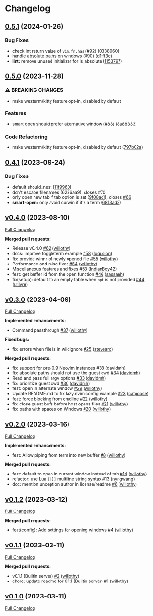# Changelog

## [0.5.1](https://github.com/willothy/flatten.nvim/compare/v0.5.0...v0.5.1) (2024-01-26)


### Bug Fixes

* check int return value of `vim.fn.has` ([#92](https://github.com/willothy/flatten.nvim/issues/92)) ([0338960](https://github.com/willothy/flatten.nvim/commit/0338960b47e01f7295f89ebef60a7d45e9f2b3e9))
* handle absolute paths on windows ([#90](https://github.com/willothy/flatten.nvim/issues/90)) ([d1fff3c](https://github.com/willothy/flatten.nvim/commit/d1fff3c380ff93f55f27d02168cc7952cc473f8c))
* **lint:** remove unused initializer for is_absolute ([1153797](https://github.com/willothy/flatten.nvim/commit/11537971a22cd03456dcc7b38efea5df11d90cfd))

## [0.5.0](https://github.com/willothy/flatten.nvim/compare/v0.4.1...v0.5.0) (2023-11-28)


### ⚠ BREAKING CHANGES

* make wezterm/kitty feature opt-in, disabled by default

### Features

* smart open should prefer alternative window ([#83](https://github.com/willothy/flatten.nvim/issues/83)) ([8a88333](https://github.com/willothy/flatten.nvim/commit/8a883330dd9436f010430e78ae7cb449037c79ba))


### Code Refactoring

* make wezterm/kitty feature opt-in, disabled by default ([797b02a](https://github.com/willothy/flatten.nvim/commit/797b02a6cbadfc0bd0675d2f469439c2ca3cf267))

## [0.4.1](https://github.com/willothy/flatten.nvim/compare/v0.4.0...v0.4.1) (2023-09-24)


### Bug Fixes

* default should_nest ([11f9960](https://github.com/willothy/flatten.nvim/commit/11f9960aa4f5994f20675e3bcc31a4c19ceafb4f))
* don't escape filenames ([6236aa9](https://github.com/willothy/flatten.nvim/commit/6236aa988a8aeab1c4a59c92615492ec241d33c7)), closes [#70](https://github.com/willothy/flatten.nvim/issues/70)
* only open new tab if tab option is set ([9f08ac1](https://github.com/willothy/flatten.nvim/commit/9f08ac10d5cdc9b48e3087869774b4578de1d19e)), closes [#66](https://github.com/willothy/flatten.nvim/issues/66)
* **smart-open:** only avoid curwin if it's a term ([6813ad3](https://github.com/willothy/flatten.nvim/commit/6813ad3c49b74fbeb5bc851c7d269b611fc86dd3))

## [v0.4.0](https://github.com/willothy/flatten.nvim/tree/v0.4.0) (2023-08-10)

[Full Changelog](https://github.com/willothy/flatten.nvim/compare/v0.3.0...v0.4.0)

**Merged pull requests:**

- Release v0.4.0 [\#62](https://github.com/willothy/flatten.nvim/pull/62) ([willothy](https://github.com/willothy))
- docs: improve toggleterm example [\#58](https://github.com/willothy/flatten.nvim/pull/58) ([loqusion](https://github.com/loqusion))
- fix: provide winnr of newly opened file [\#55](https://github.com/willothy/flatten.nvim/pull/55) ([willothy](https://github.com/willothy))
- Performance and misc fixes [\#54](https://github.com/willothy/flatten.nvim/pull/54) ([willothy](https://github.com/willothy))
- Miscellaneous features and fixes [\#53](https://github.com/willothy/flatten.nvim/pull/53) ([IndianBoy42](https://github.com/IndianBoy42))
- feat: get buffer id from the open function [\#46](https://github.com/willothy/flatten.nvim/pull/46) ([sassanh](https://github.com/sassanh))
- fix\(setup\): default to an empty table when `opt` is not provided [\#44](https://github.com/willothy/flatten.nvim/pull/44) ([utilyre](https://github.com/utilyre))

## [v0.3.0](https://github.com/willothy/flatten.nvim/tree/v0.3.0) (2023-04-09)

[Full Changelog](https://github.com/willothy/flatten.nvim/compare/v0.2.0...v0.3.0)

**Implemented enhancements:**

- Command passthrough [\#37](https://github.com/willothy/flatten.nvim/pull/37) ([willothy](https://github.com/willothy))

**Fixed bugs:**

- fix: errors when file is in wildignore [\#25](https://github.com/willothy/flatten.nvim/pull/25) ([stevearc](https://github.com/stevearc))

**Merged pull requests:**

- fix: support for pre-0.9 Neovim instances [\#38](https://github.com/willothy/flatten.nvim/pull/38) ([davidmh](https://github.com/davidmh))
- fix: absolute paths should not use the guest cwd [\#34](https://github.com/willothy/flatten.nvim/pull/34) ([davidmh](https://github.com/davidmh))
- Read and pass full argv options [\#33](https://github.com/willothy/flatten.nvim/pull/33) ([davidmh](https://github.com/davidmh))
- fix: prioritize guest cwd [\#30](https://github.com/willothy/flatten.nvim/pull/30) ([davidmh](https://github.com/davidmh))
- feat: open in alternate window [\#29](https://github.com/willothy/flatten.nvim/pull/29) ([willothy](https://github.com/willothy))
- Update README.md to fix lazy.nvim config example [\#23](https://github.com/willothy/flatten.nvim/pull/23) ([catgoose](https://github.com/catgoose))
- feat: force blocking from cmdline [\#22](https://github.com/willothy/flatten.nvim/pull/22) ([willothy](https://github.com/willothy))
- fix: close guest bufs before host opens files [\#21](https://github.com/willothy/flatten.nvim/pull/21) ([willothy](https://github.com/willothy))
- fix: paths with spaces on Windows [\#20](https://github.com/willothy/flatten.nvim/pull/20) ([willothy](https://github.com/willothy))

## [v0.2.0](https://github.com/willothy/flatten.nvim/tree/v0.2.0) (2023-03-16)

[Full Changelog](https://github.com/willothy/flatten.nvim/compare/v0.1.2...v0.2.0)

**Implemented enhancements:**

- feat: Allow piping from term into new buffer [\#8](https://github.com/willothy/flatten.nvim/pull/8) ([willothy](https://github.com/willothy))

**Merged pull requests:**

- feat: default to open in current window instead of tab [\#14](https://github.com/willothy/flatten.nvim/pull/14) ([willothy](https://github.com/willothy))
- refactor: use Lua `[[]]` multiline string syntax [\#13](https://github.com/willothy/flatten.nvim/pull/13) ([nyngwang](https://github.com/nyngwang))
- doc: mention unception author in license/readme [\#6](https://github.com/willothy/flatten.nvim/pull/6) ([willothy](https://github.com/willothy))

## [v0.1.2](https://github.com/willothy/flatten.nvim/tree/v0.1.2) (2023-03-12)

[Full Changelog](https://github.com/willothy/flatten.nvim/compare/v0.1.1...v0.1.2)

**Merged pull requests:**

- feat\(config\): Add settings for opening windows [\#4](https://github.com/willothy/flatten.nvim/pull/4) ([willothy](https://github.com/willothy))

## [v0.1.1](https://github.com/willothy/flatten.nvim/tree/v0.1.1) (2023-03-11)

[Full Changelog](https://github.com/willothy/flatten.nvim/compare/v0.1.0...v0.1.1)

**Merged pull requests:**

- v0.1.1 \(Builtin server\) [\#2](https://github.com/willothy/flatten.nvim/pull/2) ([willothy](https://github.com/willothy))
- chore: update readme for 0.1.1 \(Builtin server\) [\#1](https://github.com/willothy/flatten.nvim/pull/1) ([willothy](https://github.com/willothy))

## [v0.1.0](https://github.com/willothy/flatten.nvim/tree/v0.1.0) (2023-03-11)

[Full Changelog](https://github.com/willothy/flatten.nvim/compare/4a72062a4ff97a556b0d0a95348b49028f2b9ecf...v0.1.0)

